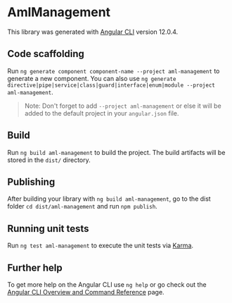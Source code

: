 # AmlManagement

This library was generated with [Angular CLI](https://github.com/angular/angular-cli) version 12.0.4.

## Code scaffolding

Run `ng generate component component-name --project aml-management` to generate a new component. You can also use `ng generate directive|pipe|service|class|guard|interface|enum|module --project aml-management`.
> Note: Don't forget to add `--project aml-management` or else it will be added to the default project in your `angular.json` file. 

## Build

Run `ng build aml-management` to build the project. The build artifacts will be stored in the `dist/` directory.

## Publishing

After building your library with `ng build aml-management`, go to the dist folder `cd dist/aml-management` and run `npm publish`.

## Running unit tests

Run `ng test aml-management` to execute the unit tests via [Karma](https://karma-runner.github.io).

## Further help

To get more help on the Angular CLI use `ng help` or go check out the [Angular CLI Overview and Command Reference](https://angular.io/cli) page.
